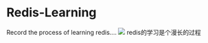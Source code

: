 # Redis-Learning
Record the process of learning redis....
![](http://www.mrliangqi.com/wp-content/uploads/2015/11/201504070901.png)
redis的学习是个漫长的过程